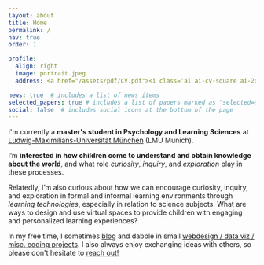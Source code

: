 ```yaml
---
layout: about
title: Home
permalink: /
nav: true
order: 1

profile:
  align: right
  image: portrait.jpeg
  address: <a href="/assets/pdf/CV.pdf"><i class='ai ai-cv-square ai-2x'></i></a> <a href="mailto:adaniabutto@gmail.com"><i class='fas fa-envelope fa-2x'></i></a> <a href="https://github.com/adaniabutto"><i class='fab fa-github fa-2x'></i></a><br><br>adaniabutto[at]gmail[dot]com

news: true  # includes a list of news items
selected_papers: true # includes a list of papers marked as "selected={true}"
social: false  # includes social icons at the bottom of the page
---
```

I'm currently a <b>master's student in Psychology and Learning Sciences</b> at <a href="https://www.lmu.de/en/about-lmu/index.html">Ludwig-Maximilians-Universität München</a> (LMU Munich).

I’m <b>interested in how children come to understand and obtain knowledge about the world</b>, and what role <em>curiosity</em>, <em>inquiry</em>, and <em>exploration</em> play in these processes.

Relatedly, I’m also curious about how we can encourage curiosity, inquiry, and exploration in formal and informal learning environments through <em>learning technologies</em>, especially in relation to science subjects. What are ways to design and use virtual spaces to provide children with engaging and personalized learning experiences?

In my free time, I sometimes <a href="/writings/">blog</a> and dabble in small <a href="https://github.com/adaniabutto">webdesign / data viz / misc. coding projects</a>. I also always enjoy exchanging ideas with others, so please don't hesitate to <a href="mailto:adaniabutto@gmail.com">reach out!</a><br><br>

